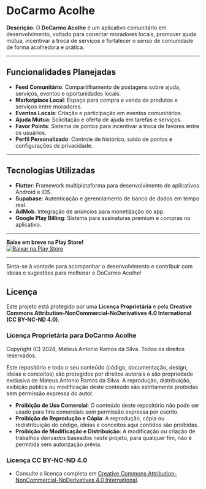 
# DoCarmo Acolhe

**Descrição**: O **DoCarmo Acolhe** é um aplicativo comunitário em desenvolvimento, voltado para conectar moradores locais, promover ajuda mútua, incentivar a troca de serviços e fortalecer o senso de comunidade de forma acolhedora e prática.

---

## Funcionalidades Planejadas

- **Feed Comunitário**: Compartilhamento de postagens sobre ajuda, serviços, eventos e oportunidades locais.
- **Marketplace Local**: Espaço para compra e venda de produtos e serviços entre moradores.
- **Eventos Locais**: Criação e participação em eventos comunitários.
- **Ajuda Mútua**: Solicitação e oferta de ajuda em tarefas e serviços.
- **Favor Points**: Sistema de pontos para incentivar a troca de favores entre os usuários.
- **Perfil Personalizado**: Controle de histórico, saldo de pontos e configurações de privacidade.

---

## Tecnologias Utilizadas

- **Flutter**: Framework multiplataforma para desenvolvimento de aplicativos Android e iOS.
- **Supabase**: Autenticação e gerenciamento de banco de dados em tempo real.
- **AdMob**: Integração de anúncios para monetização do app.
- **Google Play Billing**: Sistema para assinaturas premium e compras no aplicativo.

---

**Baixe em breve na Play Store!**  
[![Baixar na Play Store](https://developer.android.com/images/brand/pt-br_generic_rgb_wo_60.png)](https://play.google.com/store/apps)

---

Sinta-se à vontade para acompanhar o desenvolvimento e contribuir com ideias e sugestões para melhorar o DoCarmo Acolhe!

## Licença

Este projeto está protegido por uma **Licença Proprietária** e pela **Creative Commons Attribution-NonCommercial-NoDerivatives 4.0 International (CC BY-NC-ND 4.0)**. 

### Licença Proprietária para DoCarmo Acolhe
Copyright (C) 2024, Mateus Antonio Ramos da Silva. Todos os direitos reservados.

Este repositório e todo o seu conteúdo (código, documentação, design, ideias e conceitos) são protegidos por direitos autorais e são propriedade exclusiva de Mateus Antonio Ramos da Silva. A reprodução, distribuição, exibição pública ou modificação deste conteúdo são estritamente proibidas sem permissão expressa do autor.

- **Proibição de Uso Comercial**: O conteúdo deste repositório não pode ser usado para fins comerciais sem permissão expressa por escrito.
- **Proibição de Reprodução e Cópia**: A reprodução, cópia ou redistribuição do código, ideias e conceitos aqui contidos são proibidas.
- **Proibição de Modificação e Distribuição**: A modificação ou criação de trabalhos derivados baseados neste projeto, para qualquer fim, não é permitida sem autorização prévia.

### Licença CC BY-NC-ND 4.0
- Consulte a licença completa em [Creative Commons Attribution-NonCommercial-NoDerivatives 4.0 International](https://creativecommons.org/licenses/by-nc-nd/4.0/).

